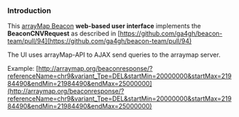 ### Introduction

This [arrayMap Beacon](http://beacon.arraymap.org) **web-based user interface** implements the **BeaconCNVRequest** as described in [https://github.com/ga4gh/beacon-team/pull/94](https://github.com/ga4gh/beacon-team/pull/94)

The UI uses arrayMap-API to AJAX send queries to the arraymap server.

Example: [http://arraymap.org/beaconresponse/?referenceName=chr9&variant_Tpe=DEL&startMin=20000000&startMax=21984490&endMin=21984490&endMax=25000000](http://arraymap.org/beaconresponse/?referenceName=chr9&variant_Tpe=DEL&startMin=20000000&startMax=21984490&endMin=21984490&endMax=25000000)
